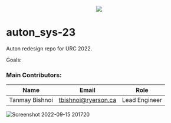 <p align="center"> 
  <img src="https://github-readme-quotes.herokuapp.com/quote?quotesUrl=https://github.com/teamr3/public-quotes/blob/master/auton_sys-23/99threads.json">
</p>

# auton_sys-23

Auton redesign repo for URC 2022.

Goals:


### Main Contributors:

| Name             | Email                    | Role                  |
| ---------------- | ------------------------ | --------------------- |
| Tanmay Bishnoi   | tbishnoi@ryerson.ca      | Lead Engineer         |

![Screenshot 2022-09-15 201720](https://user-images.githubusercontent.com/72982560/190530379-7744850b-d36d-4233-8ec5-d695e7e2a66b.png)
